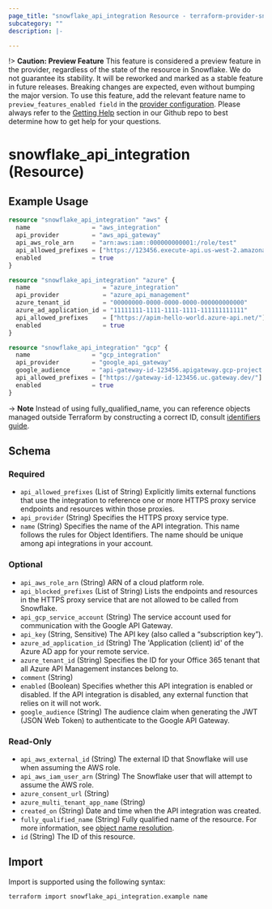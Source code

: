 ```yaml
---
page_title: "snowflake_api_integration Resource - terraform-provider-snowflake"
subcategory: ""
description: |-

---
```


!> **Caution: Preview Feature** This feature is considered a preview feature in the provider, regardless of the state of the resource in Snowflake. We do not guarantee its stability. It will be reworked and marked as a stable feature in future releases. Breaking changes are expected, even without bumping the major version. To use this feature, add the relevant feature name to `preview_features_enabled field` in the [provider configuration](https://registry.terraform.io/providers/Snowflake-Labs/snowflake/latest/docs#schema). Please always refer to the [Getting Help](https://github.com/Snowflake-Labs/terraform-provider-snowflake?tab=readme-ov-file#getting-help) section in our Github repo to best determine how to get help for your questions.

# snowflake_api_integration (Resource)



## Example Usage

```terraform
resource "snowflake_api_integration" "aws" {
  name                 = "aws_integration"
  api_provider         = "aws_api_gateway"
  api_aws_role_arn     = "arn:aws:iam::000000000001:/role/test"
  api_allowed_prefixes = ["https://123456.execute-api.us-west-2.amazonaws.com/prod/"]
  enabled              = true
}

resource "snowflake_api_integration" "azure" {
  name                    = "azure_integration"
  api_provider            = "azure_api_management"
  azure_tenant_id         = "00000000-0000-0000-0000-000000000000"
  azure_ad_application_id = "11111111-1111-1111-1111-111111111111"
  api_allowed_prefixes    = ["https://apim-hello-world.azure-api.net/"]
  enabled                 = true
}

resource "snowflake_api_integration" "gcp" {
  name                 = "gcp_integration"
  api_provider         = "google_api_gateway"
  google_audience      = "api-gateway-id-123456.apigateway.gcp-project.cloud.goog"
  api_allowed_prefixes = ["https://gateway-id-123456.uc.gateway.dev/"]
  enabled              = true
}
```

-> **Note** Instead of using fully_qualified_name, you can reference objects managed outside Terraform by constructing a correct ID, consult [identifiers guide](../guides/identifiers_rework_design_decisions#new-computed-fully-qualified-name-field-in-resources).
<!-- TODO(SNOW-1634854): include an example showing both methods-->

<!-- schema generated by tfplugindocs -->
## Schema

### Required

- `api_allowed_prefixes` (List of String) Explicitly limits external functions that use the integration to reference one or more HTTPS proxy service endpoints and resources within those proxies.
- `api_provider` (String) Specifies the HTTPS proxy service type.
- `name` (String) Specifies the name of the API integration. This name follows the rules for Object Identifiers. The name should be unique among api integrations in your account.

### Optional

- `api_aws_role_arn` (String) ARN of a cloud platform role.
- `api_blocked_prefixes` (List of String) Lists the endpoints and resources in the HTTPS proxy service that are not allowed to be called from Snowflake.
- `api_gcp_service_account` (String) The service account used for communication with the Google API Gateway.
- `api_key` (String, Sensitive) The API key (also called a “subscription key”).
- `azure_ad_application_id` (String) The 'Application (client) id' of the Azure AD app for your remote service.
- `azure_tenant_id` (String) Specifies the ID for your Office 365 tenant that all Azure API Management instances belong to.
- `comment` (String)
- `enabled` (Boolean) Specifies whether this API integration is enabled or disabled. If the API integration is disabled, any external function that relies on it will not work.
- `google_audience` (String) The audience claim when generating the JWT (JSON Web Token) to authenticate to the Google API Gateway.

### Read-Only

- `api_aws_external_id` (String) The external ID that Snowflake will use when assuming the AWS role.
- `api_aws_iam_user_arn` (String) The Snowflake user that will attempt to assume the AWS role.
- `azure_consent_url` (String)
- `azure_multi_tenant_app_name` (String)
- `created_on` (String) Date and time when the API integration was created.
- `fully_qualified_name` (String) Fully qualified name of the resource. For more information, see [object name resolution](https://docs.snowflake.com/en/sql-reference/name-resolution).
- `id` (String) The ID of this resource.

## Import

Import is supported using the following syntax:

```shell
terraform import snowflake_api_integration.example name
```
